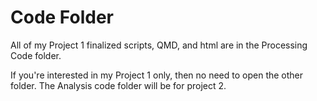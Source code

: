 # Code Folder

All of my Project 1 finalized scripts, QMD, and html are in the Processing Code folder.

If you're interested in my Project 1 only, then no need to open the other folder.
The Analysis code folder will be for project 2.

